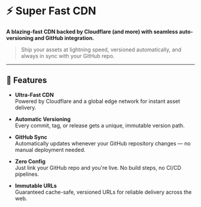 # ⚡️ Super Fast CDN

**A blazing-fast CDN backed by Cloudflare (and more) with seamless auto-versioning and GitHub integration.**

> Ship your assets at lightning speed, versioned automatically, and always in sync with your GitHub repo.

---

## 🚀 Features

- **Ultra-Fast CDN**  
  Powered by Cloudflare and a global edge network for instant asset delivery.

- **Automatic Versioning**  
  Every commit, tag, or release gets a unique, immutable version path.

- **GitHub Sync**  
  Automatically updates whenever your GitHub repository changes — no manual deployment needed.

- **Zero Config**  
  Just link your GitHub repo and you're live. No build steps, no CI/CD pipelines.

- **Immutable URLs**  
  Guaranteed cache-safe, versioned URLs for reliable delivery across the web.

